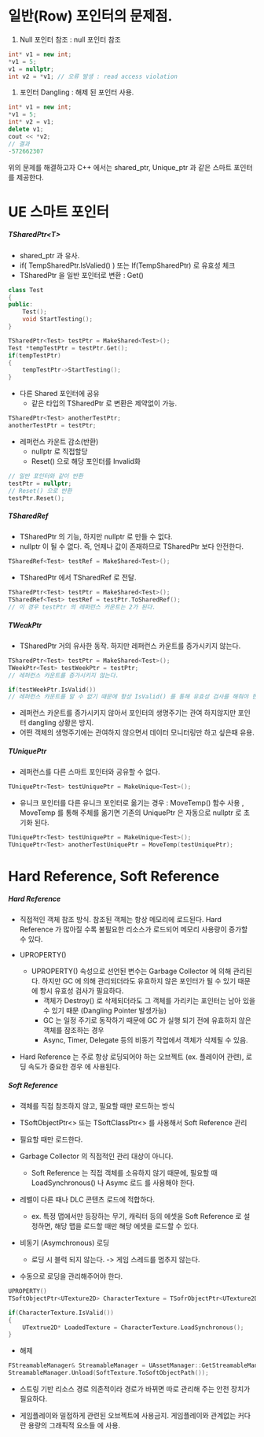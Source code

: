 # 일반(Row) 포인터의 문제점.

1. Null 포인터 참조  : null 포인터 참조
```c++
int* v1 = new int;
*v1 = 5;
v1 = nullptr;
int v2 = *v1; // 오류 발생 : read access violation
```

1. 포인터 Dangling : 해제 된 포인터 사용.
```c++
int* v1 = new int;
*v1 = 5;
int* v2 = v1;
delete v1;
cout << *v2;
// 결과
-572662307
```

위의 문제를 해결하고자 C++ 에서는 shared_ptr, Unique_ptr 과 같은 스마트 포인터를 제공한다.

# UE 스마트 포인터

##### TSharedPtr\<T>

- shared_ptr 과 유사.
- if( TempSharedPtr.IsValied() ) 또는 If(TempSharedPtr) 로 유효성 체크
- TSharedPtr 을 일반 포인터로 변환 : Get()
```c++
class Test
{
public:
	Test();
	void StartTesting();
}

TSharedPtr<Test> testPtr = MakeShared<Test>();
Test *tempTestPtr = testPtr.Get();
if(tempTestPtr)
{
	tempTestPtr->StartTesting();
}
```
- 다른 Shared 포인터에 공유
	- 같은 타입의 TSharedPtr 로 변환은 제약없이 가능.
```c++
TSharedPtr<Test> anotherTestPtr;
anotherTestPtr = testPtr;
```
- 레퍼런스 카운트 감소(반환)
	- nullptr 로 직접할당
	- Reset() 으로 해당 포인터를 Invalid화
```c++
// 일반 포인터와 같이 반환
testPtr = nullptr;
// Reset() 으로 반환
testPtr.Reset();
```

##### TSharedRef

- TSharedPtr 의 기능, 하지만 nullptr 로 만들 수 없다.
- nullptr 이 될 수 없다. 즉, 언제나 값이 존재하므로 TSharedPtr 보다 안전한다.
```c++
TSharedRef<Test> testRef = MakeShared<Test>();
```
- TSharedPtr 에서 TSharedRef 로 전달.
```c++
TSharedPtr<Test> testPtr = MakeShared<Test>();
TSharedRef<Test> testRef = testPtr.ToSharedRef();
// 이 경우 testPtr 의 레퍼런스 카운트는 2가 된다.
```

##### TWeakPtr

- TSharedPtr 거의 유사한 동작. 하지만 레퍼런스 카운트를 증가시키지 않는다.
```c++
TSharedPtr<Test> testPtr = MakeShared<Test>();
TWeekPtr<Test> testWeekPtr = testPtr;
// 레퍼런스 카운트를 증가시키지 않는다.

if(testWeekPtr.IsValid())
// 레퍼런스 카운트를 알 수 없기 때문에 항상 IsValid() 를 통해 유효성 검사를 해줘야 한다.
```
- 레퍼런스 카운트를 증가시키지 않아서 포인터의 생명주기는 관여 하지않지만 포인터 dangling 상황은 방지.
- 어떤 객체의 생명주기에는 관여하지 않으면서 데이터 모니터링만 하고 싶은때 유용.

##### TUniquePtr

- 레퍼런스를 다른 스마트 포인터와 공유할 수 없다.
```c++
TUniquePtr<Test> testUniquePtr = MakeUnique<Test>();
```
- 유니크 포인터를 다른 유니크 포인터로 옮기는 경우 : MoveTemp() 함수 사용 , MoveTemp 를 통해 주체를 옮기면 기존의 UniquePtr 은 자동으로 nullptr 로 초기화 된다.
```c++
TUniquePtr<Test> testUniquePtr = MakeUnique<Test>();
TUniquePtr<Test> anotherTestUniquePtr = MoveTemp(testUniquePtr);
```

# Hard Reference, Soft Reference

##### Hard Reference
- 직접적인 객체 참조 방식. 참조된 객체는 항상 메모리에 로드된다. Hard Reference 가 많아질 수록 불필요한 리소스가 로드되어 메모리 사용량이 증가할 수 있다.

- UPROPERTY()
	- UPROPERTY() 속성으로 선언된 변수는 Garbage Collector 에 의해 관리된다. 하지만 GC 에 의해 관리되더라도 유효하지 않은 포인터가 될 수 있기 때문에 항시 유효성 검사가 필요하다.
		- 객체가 Destroy() 로 삭제되더라도 그 객체를 가리키는 포인터는 남아 있을 수 있기 때문 (Dangling Pointer 발생가능) 
		- GC 는 일정 주기로 동작하기 때문에 GC 가 실행 되기 전에 유효하지 않은 객체를 잠조하는 경우
		- Async, Timer, Delegate 등의 비동기 작업에서 객체가 삭제될 수 있음.

- Hard Reference 는 주로 항상 로딩되어야 하는 오브젝트 (ex. 플레이어 관련), 로딩 속도가 중요한 경우 에 사용된다.

##### Soft Reference

- 객체를 직접 참조하지 않고, 필요할 때만 로드하는 방식
- TSoftObjectPtr<> 또는 TSoftClassPtr<> 를 사용해서 Soft Reference 관리

- 필요할 때만 로드한다.
- Garbage Collector 의 직접적인 관리 대상이 아니다.
	- Soft Reference 는 직접 객체를 소유하지 않기 때문에, 필요할 때 LoadSynchronous() 나 Asymc 로드 를 사용해야 한다.
- 레벨이 다른 때나 DLC 콘텐츠 로드에 적합하다.
	- ex. 특정 맵에서만 등장하는 무기, 캐릭터 등의 에셋을 Soft Reference 로 설정하면, 해당 맵을 로드할 때만 해당 에셋을 로드할 수 있다.
- 비동기 (Asymchronous) 로딩
	- 로딩 시 블럭 되지 않는다. -> 게임 스레드를 멈추지 않는다.
- 수동으로 로딩을 관리해주어야 한다.
```c++
UPROPERTY()
TSoftObjectPtr<UTexture2D> CharacterTexture = TSofrObjectPtr<UTexture2D>(FSoftObjectPath(TEXT("/Game/Textures/MyTexture")));

if(CharacterTexture.IsValid())
{
	UTextrue2D* LoadedTexture = CharacterTexture.LoadSynchronous();
}
```
- 해제
```c++
FStreamableManager& StreamableManager = UAssetManager::GetStreamableManager();
StreamableManager.Unload(SoftTexture.ToSoftObjectPath());
```
- 스트링 기반 리소스 경로 의존적이라 경로가 바뀌면 따로 관리해 주는 안전 장치가 필요하다.

- 게임플레이와 밀접하게 관련된 오브젝트에 사용금지. 게임플레이와 관계없는 커다란 용량의 그래픽적 요소들 에 사용.